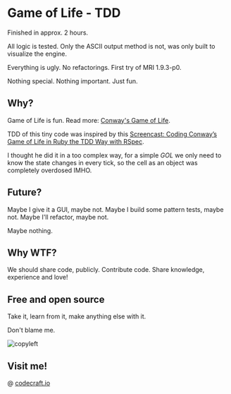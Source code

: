 # Game of Life - TDD

Finished in approx. 2 hours.

All logic is tested. Only the ASCII output method is not, was only built to visualize the engine.

Everything is ugly. No refactorings. First try of MRI 1.9.3-p0.

Nothing special. Nothing important. Just fun.

## Why?

Game of Life is fun. Read more: [Conway's Game of Life](http://en.wikipedia.org/wiki/Conway%27s_Game_of_Life).

TDD of this tiny code was inspired by this [Screencast: Coding Conway’s Game of Life in Ruby the TDD Way with RSpec](http://www.rubyinside.com/screencast-coding-conways-game-of-life-in-ruby-the-tdd-way-with-rspec-5564.html).

I thought he did it in a too complex way, for a simple *GOL* we only need to know the state changes in every tick, so the cell as an object was completely overdosed IMHO.

## Future?

Maybe I give it a GUI, maybe not. Maybe I build some pattern tests, maybe not. Maybe I'll refactor, maybe not.

Maybe nothing.

## Why WTF?

We should share code, publicly. Contribute code. Share knowledge, experience and love!

## Free and open source

Take it, learn from it, make anything else with it.

Don't blame me.

![copyleft](http://upload.wikimedia.org/wikipedia/commons/thumb/8/8b/Copyleft.svg/24px-Copyleft.svg.png)

## Visit me!

@ [codecraft.io](http://codecraft.io/)

